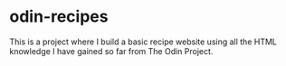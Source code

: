 # odin-recipes
This is a project where I build a basic recipe website using all the HTML knowledge I have gained so far from The Odin Project.